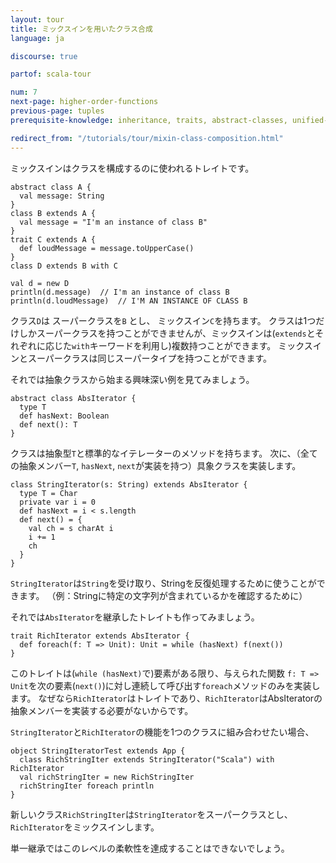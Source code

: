 ```yaml
---
layout: tour
title: ミックスインを用いたクラス合成
language: ja

discourse: true

partof: scala-tour

num: 7
next-page: higher-order-functions
previous-page: tuples
prerequisite-knowledge: inheritance, traits, abstract-classes, unified-types

redirect_from: "/tutorials/tour/mixin-class-composition.html"
---
```

ミックスインはクラスを構成するのに使われるトレイトです。

```tut
abstract class A {
  val message: String
}
class B extends A {
  val message = "I'm an instance of class B"
}
trait C extends A {
  def loudMessage = message.toUpperCase()
}
class D extends B with C

val d = new D
println(d.message)  // I'm an instance of class B
println(d.loudMessage)  // I'M AN INSTANCE OF CLASS B
```
クラス`D`は スーパークラスを`B` とし、 ミックスイン`C`を持ちます。
クラスは1つだけしかスーパークラスを持つことができませんが、ミックスインは(`extends`とそれぞれに応じた`with`キーワードを利用し)複数持つことができます。
ミックスインとスーパークラスは同じスーパータイプを持つことができます。

それでは抽象クラスから始まる興味深い例を見てみましょう。

```tut
abstract class AbsIterator {
  type T
  def hasNext: Boolean
  def next(): T
}
```
クラスは抽象型`T`と標準的なイテレーターのメソッドを持ちます。
次に、（全ての抽象メンバー`T`, `hasNext`, `next`が実装を持つ）具象クラスを実装します。

```tut
class StringIterator(s: String) extends AbsIterator {
  type T = Char
  private var i = 0
  def hasNext = i < s.length
  def next() = {
    val ch = s charAt i
    i += 1
    ch
  }
}
```
`StringIterator`は`String`を受け取り、Stringを反復処理するために使うことができます。
（例：Stringに特定の文字列が含まれているかを確認するために）

それでは`AbsIterator`を継承したトレイトも作ってみましょう。

```tut
trait RichIterator extends AbsIterator {
  def foreach(f: T => Unit): Unit = while (hasNext) f(next())
}
```
このトレイトは(`while (hasNext)`で)要素がある限り、与えられた関数 `f: T => Unit`を次の要素(`next()`)に対し連続して呼び出す`foreach`メソッドのみを実装します。
なぜなら`RichIterator`はトレイトであり、`RichIterator`はAbsIteratorの抽象メンバーを実装する必要がないからです。

`StringIterator`と`RichIterator`の機能を1つのクラスに組み合わせたい場合、
```tut
object StringIteratorTest extends App {
  class RichStringIter extends StringIterator("Scala") with RichIterator
  val richStringIter = new RichStringIter
  richStringIter foreach println
}
```
新しいクラス`RichStringIter`は`StringIterator`をスーパークラスとし、`RichIterator`をミックスインします。

単一継承ではこのレベルの柔軟性を達成することはできないでしょう。
